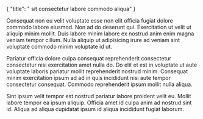 {
  "title": " sit consectetur labore commodo aliqua"
}

Consequat non eu velit voluptate esse non elit officia fugiat dolore commodo labore eiusmod. Non ad do deserunt qui. Exercitation ut velit ut aliquip minim mollit. Duis labore minim labore ex nostrud anim enim magna veniam tempor cillum. Nulla aliquip ut adipisicing irure ad veniam sint voluptate commodo minim voluptate id ut.

Pariatur officia dolore culpa consequat reprehenderit consectetur consectetur nisi exercitation amet nulla do. Do elit et est in voluptate ut aute voluptate laboris pariatur mollit reprehenderit nostrud minim. Consequat minim exercitation ipsum ad ad in quis incididunt nisi aute tempor consectetur consequat. Commodo reprehenderit ipsum mollit nulla aliqua.

Sint ipsum velit tempor est nostrud pariatur labore proident velit eu. Mollit labore tempor ea ipsum aliquip. Officia amet id culpa anim ad nostrud sint id. Aliqua ad aliqua cupidatat ipsum id aliqua incididunt fugiat laborum.